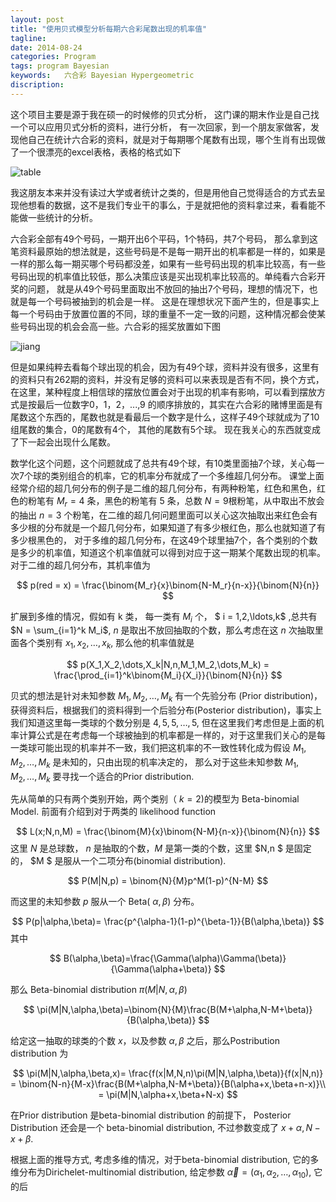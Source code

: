 ```yaml
---
layout: post
title: "使用贝式模型分析每期六合彩尾数出现的机率值"
tagline:
date: 2014-08-24
categories: Program
tags: program Bayesian
keywords:   六合彩 Bayesian Hypergeometric
discription: 
---
```


这个项目主要是源于我在硕一的时候修的贝式分析， 这门课的期末作业是自己找一个可以应用贝式分析的资料，进行分析， 有一次回家，到一个朋友家做客，发现他自己在统计六合彩的资料，就是对于每期哪个尾数有出现，哪个生肖有出现做了一个很漂亮的excel表格，表格的格式如下

![table][]

我这朋友本来并没有读过大学或者统计之类的，但是用他自己觉得适合的方式去呈现他想看的数据，这不是我们专业干的事么，于是就把他的资料拿过来，看看能不能做一些统计的分析。 

六合彩全部有49个号码，一期开出6个平码，1个特码，共7个号码， 那么拿到这笔资料最原始的想法就是，这些号码是不是每一期开出的机率都是一样的，如果是一样的那么每一期买哪个号码都没差，如果有一些号码出现的机率比较高，有一些号码出现的机率值比较低，那么决策应该是买出现机率比较高的。单纯看六合彩开奖的问题， 就是从49个号码里面取出不放回的抽出7个号码，理想的情况下，也就是每一个号码被抽到的机会是一样。 这是在理想状况下面产生的，但是事实上每一个号码由于放置位置的不同，球的重量不一定一致的问题，这种情况都会使某些号码出现的机会会高一些。六合彩的摇奖放置如下图

![jiang][]


但是如果纯粹去看每个球出现的机会，因为有49个球，资料并没有很多，这里有的资料只有262期的资料，并没有足够的资料可以来表现是否有不同，换个方式，在这里，某种程度上相信球的摆放位置会对于出现的机率有影响，可以看到摆放方式是按最后一位数字0，1，2，...,9 的顺序排放的，其实在六合彩的赌博里面是有尾数这个东西的，尾数也就是看最后一个数字是什么，这样子49个球就成为了10组尾数的集合，0的尾数有4个， 其他的尾数有5个球。 现在我关心的东西就变成了下一起会出现什么尾数。

数学化这个问题，这个问题就成了总共有49个球，有10类里面抽7个球，关心每一次7个球的类别组合的机率，它的机率分布就成了一个多维超几何分布。 课堂上面经常介绍的超几何分布的例子是二维的超几何分布，有两种粉笔，红色和黑色，红色的粉笔有 $M_r = 4$ 条，黑色的粉笔有 5 条，总数 $N = 9$根粉笔，从中取出不放会的抽出 $n= 3$ 个粉笔，在二维的超几何问题里面可以关心这次抽取出来红色会有多少根的分布就是一个超几何分布，如果知道了有多少根红色，那么也就知道了有多少根黑色的， 对于多维的超几何分布，在这49个球里抽7个，各个类别的个数是多少的机率值，知道这个机率值就可以得到对应于这一期某个尾数出现的机率。对于二维的超几何分布，其机率值为

$$
p(red = x)  = \frac{\binom{M_r}{x}\binom{N-M_r}{n-x}}{\binom{N}{n}}
$$

扩展到多维的情况，假如有 k 类， 每一类有 $M_i$ 个， $ i = 1,2,\ldots,k$ ,总共有 $N = \sum_{i=1}^k M_i$, $n$ 是取出不放回抽取的个数，那么考虑在这 $n$ 次抽取里面各个类别有 $x_1,x_2,\ldots,x_k$, 那么他的机率值就是

$$
p(X_1,X_2,\dots,X_k|N,n,M_1,M_2,\dots,M_k) = \frac{\prod_{i=1}^k\binom{M_i}{X_i}}{\binom{N}{n}}
$$

贝式的想法是针对未知参数 $M_1, M_2, \ldots, M_k$ 有一个先验分布 (Prior distribution)，获得资料后，根据我们的资料得到一个后验分布(Posterior distribution)，事实上我们知道这里每一类球的个数分别是 $4,5,5,\ldots,5$, 但在这里我们考虑但是上面的机率计算公式是在考虑每一个球被抽到的机率都是一样的，对于这里我们关心的是每一类球可能出现的机率并不一致，我们把这机率的不一致性转化成为假设 $M_1,M_2,\ldots,M_k$ 是未知的，只由出现的机率决定的， 那么对于这些未知参数 $M_1,M_2,\ldots,M_k$ 要寻找一个适合的Prior distribution. 

先从简单的只有两个类别开始，两个类别（ $k=2$)的模型为 Beta-binomial Model. 前面有介绍到对于两类的 likelihood function 

$$
L(x;N,n,M)  = \frac{\binom{M}{x}\binom{N-M}{n-x}}{\binom{N}{n}}
$$
这里 $N$ 是总球数， $n$ 是抽取的个数，$M$ 是第一类的个数，这里 $N,n $ 是固定的， $M $ 是服从一个二项分布(binomial distribution). 

$$ 
P(M|N,p) = \binom{N}{M}p^M(1-p)^{N-M}
$$

而这里的未知参数 $p$ 服从一个 Beta( $\alpha,\beta$) 分布。

$$
P(p|\alpha,\beta)= \frac{p^{\alpha-1}(1-p)^{\beta-1}}{B(\alpha,\beta)}
$$
其中

$$
B(\alpha,\beta)=\frac{\Gamma(\alpha)\Gamma(\beta)}{\Gamma(\alpha+\beta)}
$$

那么 Beta-binomial distribution $\pi(M|N,\alpha,\beta)$

$$
\pi(M|N,\alpha,\beta)=\binom{N}{M}\frac{B(M+\alpha,N-M+\beta)}{B(\alpha,\beta)}
$$

给定这一抽取的球类的个数 $x$，以及参数 $\alpha, \beta$ 之后，那么Postribution distribution 为

$$
\pi(M|N,\alpha,\beta,x)= \frac{f(x|M,N,n)\pi(M|N,\alpha,\beta)}{f(x|N,n)}
                                                         = \binom{N-n}{M-x}\frac{B(M+\alpha,N-M+\beta)}{B(\alpha+x,\beta+n-x)}\\  = \pi(M|N,\alpha+x,\beta+N-x)
                                                         $$

在Prior distribution 是beta-binomial distribution 的前提下， Posterior Distribution 还会是一个 beta-binomial distribution, 不过参数变成了 $x+\alpha, N-x+\beta$.

根据上面的推导方式, 考虑多维的情况，对于beta-binomial distribution, 它的多维分布为Dirichelet-multinomial distribution, 给定参数 $\vec{\alpha} = (\alpha_1,\alpha_2,\ldots,\alpha_{10})$, 它的后



[table]: {{BASE_PATH}}/images/Hypergeometric/table.png 
[jiang]: {{BASE_PATH}}/images/Hypergeometric/01.jpg 
